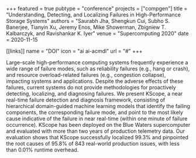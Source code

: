 +++
featured = true
pubtype = "conference"
projects = ["compgen"]
title = "Understanding, Detecting, and Localizing Failures in High-Performance Storage Systems"
authors = "Saurabh Jha, Shengkun Cui, Subho S. Banerjee, Tianyin Xu, Jeremy Enos, Mike Showerman, Zbigniew T. Kalbarczyk, and Ravishankar K. Iyer"
venue = "Supercomputing 2020"
date = 2020-11-15

[[links]]
  name = "DOI"
  icon = "ai ai-acmdl"
  url = "#"
+++

Large-scale high-performance computing systems frequently experience a wide range of failure modes,
such as reliability failures (e.g., hang or crash), and resource overload-related failures (e.g.,
congestion collapse), impacting systems and applications. Despite the adverse effects of these
failures, current systems do not provide methodologies for proactively detecting, localizing, and
diagnosing failures. We present KScope, a near real-time failure detection and diagnosis framework,
consisting of hierarchical domain-guided machine learning models that identify the failing
components, the corresponding failure mode, and point to the most likely cause indicative of the
failure in near real-time (within one minute of failure occurrence). KScope has been deployed on the
Blue Waters supercomputer and evaluated with more than two years of production telemetry data. Our
evaluation shows that KScope successfully localized 99.3% and pinpointed the root causes of 95.8% of
843 real-world production issues, with less than 0.01% runtime overhead.
